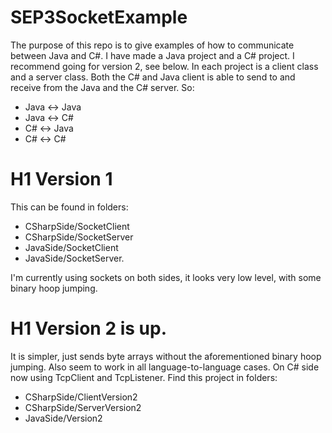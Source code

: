 # SEP3SocketExample

The purpose of this repo is to give examples of how to communicate between Java and C#.
I have made a Java project and a C# project. I recommend going for version 2, see below.
In each project is a client class and a server class.
Both the C# and Java client is able to send to and receive from the Java and the C# server. So:

* Java <-> Java
* Java <-> C#
* C# <-> Java
* C# <-> C#

# H1 Version 1
This can be found in folders:
* CSharpSide/SocketClient
* CSharpSide/SocketServer
* JavaSide/SocketClient
* JavaSide/SocketServer.

I'm currently using sockets on both sides, it looks very low level, with some binary hoop jumping. 

# H1 Version 2 is up.
It is simpler, just sends byte arrays without the aforementioned binary hoop jumping. Also seem to work in all language-to-language cases. On C# side now using TcpClient and TcpListener.
Find this project in folders:

* CSharpSide/ClientVersion2
* CSharpSide/ServerVersion2
* JavaSide/Version2
